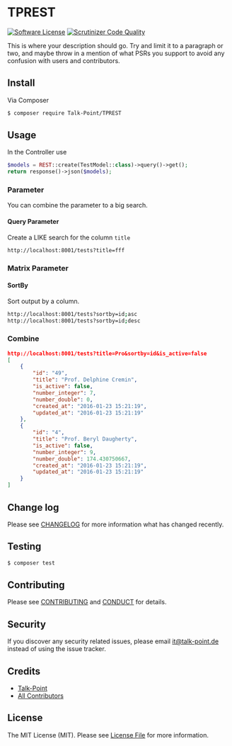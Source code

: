 # TPREST

[![Software License][ico-license]](LICENSE.md)
[![Scrutinizer Code Quality](https://scrutinizer-ci.com/g/Talk-Point/tp-rest-develop/badges/quality-score.png?b=master)](https://scrutinizer-ci.com/g/Talk-Point/tp-rest-develop/?branch=master)

This is where your description should go. Try and limit it to a paragraph or two, and maybe throw in a mention of what
PSRs you support to avoid any confusion with users and contributors.

## Install

Via Composer

``` bash
$ composer require Talk-Point/TPREST
```

## Usage

In the Controller use

``` php
$models = REST::create(TestModel::class)->query()->get();
return response()->json($models);
```

### Parameter

You can combine the parameter to a big search.

#### Query Parameter

Create a LIKE search for the column `title`

```sh
http://localhost:8001/tests?title=fff
```

### Matrix Parameter

#### SortBy

Sort output by a column.

```sh
http://localhost:8001/tests?sortby=id;asc
http://localhost:8001/tests?sortby=id;desc
```

### Combine

```json
http://localhost:8001/tests?title=Pro&sortby=id&is_active=false
[
    {
        "id": "49",
        "title": "Prof. Delphine Cremin",
        "is_active": false,
        "number_integer": 7,
        "number_double": 0,
        "created_at": "2016-01-23 15:21:19",
        "updated_at": "2016-01-23 15:21:19"
    },
    {
        "id": "4",
        "title": "Prof. Beryl Daugherty",
        "is_active": false,
        "number_integer": 9,
        "number_double": 174.430750667,
        "created_at": "2016-01-23 15:21:19",
        "updated_at": "2016-01-23 15:21:19"
    }
]
```

## Change log

Please see [CHANGELOG](CHANGELOG.md) for more information what has changed recently.

## Testing

``` bash
$ composer test
```

## Contributing

Please see [CONTRIBUTING](CONTRIBUTING.md) and [CONDUCT](CONDUCT.md) for details.

## Security

If you discover any security related issues, please email it@talk-point.de instead of using the issue tracker.

## Credits

- [Talk-Point][link-author]
- [All Contributors][link-contributors]

## License

The MIT License (MIT). Please see [License File](LICENSE.md) for more information.

[ico-version]: https://img.shields.io/packagist/v/Talk-Point/TPREST.svg?style=flat-square
[ico-license]: https://img.shields.io/badge/license-MIT-brightgreen.svg?style=flat-square
[ico-travis]: https://img.shields.io/travis/Talk-Point/TPREST/master.svg?style=flat-square
[ico-scrutinizer]: https://img.shields.io/scrutinizer/coverage/g/Talk-Point/TPREST.svg?style=flat-square
[ico-code-quality]: https://img.shields.io/scrutinizer/g/Talk-Point/TPREST.svg?style=flat-square
[ico-downloads]: https://img.shields.io/packagist/dt/Talk-Point/TPREST.svg?style=flat-square

[link-packagist]: https://packagist.org/packages/Talk-Point/TPREST
[link-travis]: https://travis-ci.org/Talk-Point/TPREST
[link-scrutinizer]: https://scrutinizer-ci.com/g/Talk-Point/TPREST/code-structure
[link-code-quality]: https://scrutinizer-ci.com/g/Talk-Point/TPREST
[link-downloads]: https://packagist.org/packages/Talk-Point/TPREST
[link-author]: https://github.com/talk-point
[link-contributors]: ../../contributors
